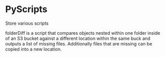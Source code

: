 # PyScripts
Store various scripts

folderDiff is a script that compares objects nested within one folder inside of an S3 bucket against a different location within the same buck and outputs a list of missing files. Additionally files that are missing can be copied into a new location.
